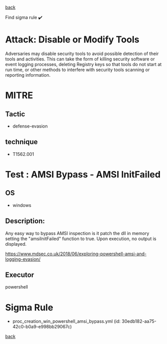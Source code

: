 
[back](../index.md)

Find sigma rule :heavy_check_mark: 

# Attack: Disable or Modify Tools 

Adversaries may disable security tools to avoid possible detection of their tools and activities. This can take the form of killing security software or event logging processes, deleting Registry keys so that tools do not start at run time, or other methods to interfere with security tools scanning or reporting information.

# MITRE
## Tactic
  - defense-evasion


## technique
  - T1562.001


# Test : AMSI Bypass - AMSI InitFailed
## OS
  - windows


## Description:
Any easy way to bypass AMSI inspection is it patch the dll in memory setting the "amsiInitFailed" function to true.
Upon execution, no output is displayed.

https://www.mdsec.co.uk/2018/06/exploring-powershell-amsi-and-logging-evasion/


## Executor
powershell

# Sigma Rule
 - proc_creation_win_powershell_amsi_bypass.yml (id: 30edb182-aa75-42c0-b0a9-e998bb29067c)



[back](../index.md)
